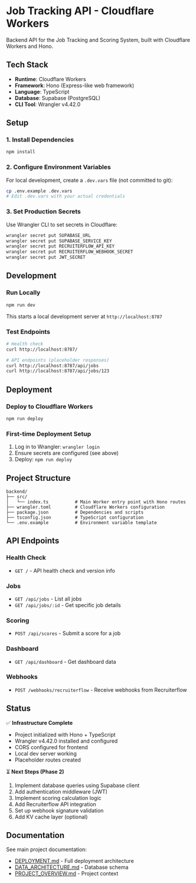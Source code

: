 # Job Tracking API - Cloudflare Workers

Backend API for the Job Tracking and Scoring System, built with Cloudflare Workers and Hono.

## Tech Stack

- **Runtime**: Cloudflare Workers
- **Framework**: Hono (Express-like web framework)
- **Language**: TypeScript
- **Database**: Supabase (PostgreSQL)
- **CLI Tool**: Wrangler v4.42.0

## Setup

### 1. Install Dependencies
```bash
npm install
```

### 2. Configure Environment Variables
For local development, create a `.dev.vars` file (not committed to git):
```bash
cp .env.example .dev.vars
# Edit .dev.vars with your actual credentials
```

### 3. Set Production Secrets
Use Wrangler CLI to set secrets in Cloudflare:
```bash
wrangler secret put SUPABASE_URL
wrangler secret put SUPABASE_SERVICE_KEY
wrangler secret put RECRUITERFLOW_API_KEY
wrangler secret put RECRUITERFLOW_WEBHOOK_SECRET
wrangler secret put JWT_SECRET
```

## Development

### Run Locally
```bash
npm run dev
```
This starts a local development server at `http://localhost:8787`

### Test Endpoints
```bash
# Health check
curl http://localhost:8787/

# API endpoints (placeholder responses)
curl http://localhost:8787/api/jobs
curl http://localhost:8787/api/jobs/123
```

## Deployment

### Deploy to Cloudflare Workers
```bash
npm run deploy
```

### First-time Deployment Setup
1. Log in to Wrangler: `wrangler login`
2. Ensure secrets are configured (see above)
3. Deploy: `npm run deploy`

## Project Structure

```
backend/
├── src/
│   └── index.ts          # Main Worker entry point with Hono routes
├── wrangler.toml         # Cloudflare Workers configuration
├── package.json          # Dependencies and scripts
├── tsconfig.json         # TypeScript configuration
└── .env.example          # Environment variable template
```

## API Endpoints

### Health Check
- `GET /` - API health check and version info

### Jobs
- `GET /api/jobs` - List all jobs
- `GET /api/jobs/:id` - Get specific job details

### Scoring
- `POST /api/scores` - Submit a score for a job

### Dashboard
- `GET /api/dashboard` - Get dashboard data

### Webhooks
- `POST /webhooks/recruiterflow` - Receive webhooks from Recruiterflow

## Status

✅ **Infrastructure Complete**
- Project initialized with Hono + TypeScript
- Wrangler v4.42.0 installed and configured
- CORS configured for frontend
- Local dev server working
- Placeholder routes created

⏳ **Next Steps (Phase 2)**
1. Implement database queries using Supabase client
2. Add authentication middleware (JWT)
3. Implement scoring calculation logic
4. Add Recruiterflow API integration
5. Set up webhook signature validation
6. Add KV cache layer (optional)

## Documentation

See main project documentation:
- [DEPLOYMENT.md](../DEPLOYMENT.md) - Full deployment architecture
- [DATA_ARCHITECTURE.md](../DATA_ARCHITECTURE.md) - Database schema
- [PROJECT_OVERVIEW.md](../PROJECT_OVERVIEW.md) - Project context
